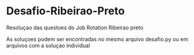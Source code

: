 # Desafio-Ribeirao-Preto
Resoluçao das questoes do Job Rotation Ribeirao preto

As soluçoes podem ser encontradas no mesmo arquivo desafio.py ou em arquivos com a soluçao individual
